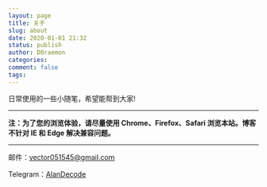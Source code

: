 ```yaml
---
layout: page
title: 关于
slug: about
date: 2020-01-01 21:32
status: publish
author: D0raemon
categories:
comment: false 
tags: 
---
```


日常使用的一些小随笔，希望能帮到大家!

---

**注：为了您的浏览体验，请尽量使用 Chrome、Firefox、Safari 浏览本站。博客不针对 IE 和 Edge 解决兼容问题。**

------

邮件：vector051545@gmail.com

Telegram：[AlanDecode](https://t.me/labu1ac)